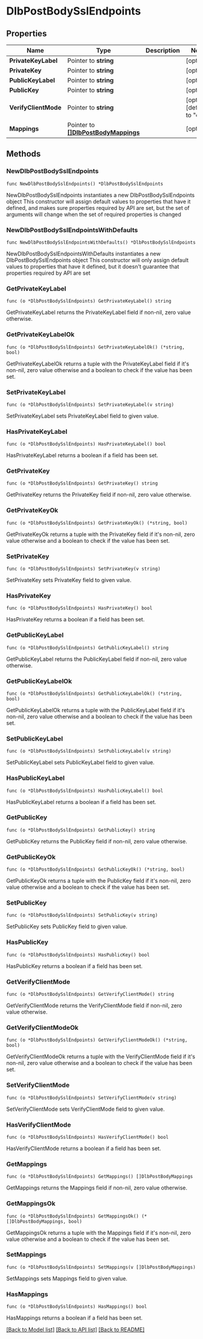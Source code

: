 # DlbPostBodySslEndpoints

## Properties

Name | Type | Description | Notes
------------ | ------------- | ------------- | -------------
**PrivateKeyLabel** | Pointer to **string** |  | [optional] 
**PrivateKey** | Pointer to **string** |  | [optional] 
**PublicKeyLabel** | Pointer to **string** |  | [optional] 
**PublicKey** | Pointer to **string** |  | [optional] 
**VerifyClientMode** | Pointer to **string** |  | [optional] [default to "off"]
**Mappings** | Pointer to [**[]DlbPostBodyMappings**](DlbPostBodyMappings.md) |  | [optional] 

## Methods

### NewDlbPostBodySslEndpoints

`func NewDlbPostBodySslEndpoints() *DlbPostBodySslEndpoints`

NewDlbPostBodySslEndpoints instantiates a new DlbPostBodySslEndpoints object
This constructor will assign default values to properties that have it defined,
and makes sure properties required by API are set, but the set of arguments
will change when the set of required properties is changed

### NewDlbPostBodySslEndpointsWithDefaults

`func NewDlbPostBodySslEndpointsWithDefaults() *DlbPostBodySslEndpoints`

NewDlbPostBodySslEndpointsWithDefaults instantiates a new DlbPostBodySslEndpoints object
This constructor will only assign default values to properties that have it defined,
but it doesn't guarantee that properties required by API are set

### GetPrivateKeyLabel

`func (o *DlbPostBodySslEndpoints) GetPrivateKeyLabel() string`

GetPrivateKeyLabel returns the PrivateKeyLabel field if non-nil, zero value otherwise.

### GetPrivateKeyLabelOk

`func (o *DlbPostBodySslEndpoints) GetPrivateKeyLabelOk() (*string, bool)`

GetPrivateKeyLabelOk returns a tuple with the PrivateKeyLabel field if it's non-nil, zero value otherwise
and a boolean to check if the value has been set.

### SetPrivateKeyLabel

`func (o *DlbPostBodySslEndpoints) SetPrivateKeyLabel(v string)`

SetPrivateKeyLabel sets PrivateKeyLabel field to given value.

### HasPrivateKeyLabel

`func (o *DlbPostBodySslEndpoints) HasPrivateKeyLabel() bool`

HasPrivateKeyLabel returns a boolean if a field has been set.

### GetPrivateKey

`func (o *DlbPostBodySslEndpoints) GetPrivateKey() string`

GetPrivateKey returns the PrivateKey field if non-nil, zero value otherwise.

### GetPrivateKeyOk

`func (o *DlbPostBodySslEndpoints) GetPrivateKeyOk() (*string, bool)`

GetPrivateKeyOk returns a tuple with the PrivateKey field if it's non-nil, zero value otherwise
and a boolean to check if the value has been set.

### SetPrivateKey

`func (o *DlbPostBodySslEndpoints) SetPrivateKey(v string)`

SetPrivateKey sets PrivateKey field to given value.

### HasPrivateKey

`func (o *DlbPostBodySslEndpoints) HasPrivateKey() bool`

HasPrivateKey returns a boolean if a field has been set.

### GetPublicKeyLabel

`func (o *DlbPostBodySslEndpoints) GetPublicKeyLabel() string`

GetPublicKeyLabel returns the PublicKeyLabel field if non-nil, zero value otherwise.

### GetPublicKeyLabelOk

`func (o *DlbPostBodySslEndpoints) GetPublicKeyLabelOk() (*string, bool)`

GetPublicKeyLabelOk returns a tuple with the PublicKeyLabel field if it's non-nil, zero value otherwise
and a boolean to check if the value has been set.

### SetPublicKeyLabel

`func (o *DlbPostBodySslEndpoints) SetPublicKeyLabel(v string)`

SetPublicKeyLabel sets PublicKeyLabel field to given value.

### HasPublicKeyLabel

`func (o *DlbPostBodySslEndpoints) HasPublicKeyLabel() bool`

HasPublicKeyLabel returns a boolean if a field has been set.

### GetPublicKey

`func (o *DlbPostBodySslEndpoints) GetPublicKey() string`

GetPublicKey returns the PublicKey field if non-nil, zero value otherwise.

### GetPublicKeyOk

`func (o *DlbPostBodySslEndpoints) GetPublicKeyOk() (*string, bool)`

GetPublicKeyOk returns a tuple with the PublicKey field if it's non-nil, zero value otherwise
and a boolean to check if the value has been set.

### SetPublicKey

`func (o *DlbPostBodySslEndpoints) SetPublicKey(v string)`

SetPublicKey sets PublicKey field to given value.

### HasPublicKey

`func (o *DlbPostBodySslEndpoints) HasPublicKey() bool`

HasPublicKey returns a boolean if a field has been set.

### GetVerifyClientMode

`func (o *DlbPostBodySslEndpoints) GetVerifyClientMode() string`

GetVerifyClientMode returns the VerifyClientMode field if non-nil, zero value otherwise.

### GetVerifyClientModeOk

`func (o *DlbPostBodySslEndpoints) GetVerifyClientModeOk() (*string, bool)`

GetVerifyClientModeOk returns a tuple with the VerifyClientMode field if it's non-nil, zero value otherwise
and a boolean to check if the value has been set.

### SetVerifyClientMode

`func (o *DlbPostBodySslEndpoints) SetVerifyClientMode(v string)`

SetVerifyClientMode sets VerifyClientMode field to given value.

### HasVerifyClientMode

`func (o *DlbPostBodySslEndpoints) HasVerifyClientMode() bool`

HasVerifyClientMode returns a boolean if a field has been set.

### GetMappings

`func (o *DlbPostBodySslEndpoints) GetMappings() []DlbPostBodyMappings`

GetMappings returns the Mappings field if non-nil, zero value otherwise.

### GetMappingsOk

`func (o *DlbPostBodySslEndpoints) GetMappingsOk() (*[]DlbPostBodyMappings, bool)`

GetMappingsOk returns a tuple with the Mappings field if it's non-nil, zero value otherwise
and a boolean to check if the value has been set.

### SetMappings

`func (o *DlbPostBodySslEndpoints) SetMappings(v []DlbPostBodyMappings)`

SetMappings sets Mappings field to given value.

### HasMappings

`func (o *DlbPostBodySslEndpoints) HasMappings() bool`

HasMappings returns a boolean if a field has been set.


[[Back to Model list]](../README.md#documentation-for-models) [[Back to API list]](../README.md#documentation-for-api-endpoints) [[Back to README]](../README.md)


